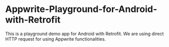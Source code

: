 # Appwrite-Playground-for-Android-with-Retrofit
This is a playground demo app for Android with Retrofit. We are using direct HTTP request for using Appwrite functionalities.




